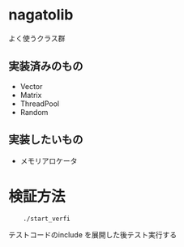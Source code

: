 # nagatolib

よく使うクラス群

## 実装済みのもの
- Vector
- Matrix
- ThreadPool
- Random

## 実装したいもの
- メモリアロケータ

# 検証方法
```bash
    ./start_verfi
```

テストコードのinclude を展開した後テスト実行する
